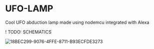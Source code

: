 # UFO-LAMP
Cool UFO abduction lamp made using nodemcu integrated with Alexa

! TODO: SCHEMATICS

![18BEC299-9076-4FFE-8711-B93ECFDE3273](https://user-images.githubusercontent.com/23619646/76789809-56f9ec00-679c-11ea-821c-87eb240e3fc2.JPG)
